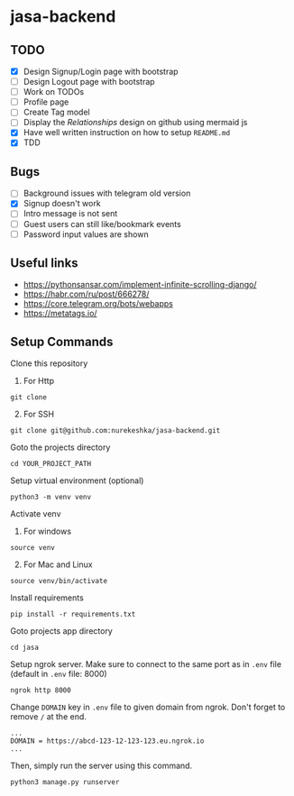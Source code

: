 # jasa-backend

## TODO
- [x] Design Signup/Login page with bootstrap
- [ ] Design Logout page with bootstrap
- [ ] Work on TODOs
- [ ] Profile page
- [ ] Create Tag model
- [ ] Display the *Relationships* design on github using mermaid js
- [x] Have well written instruction on how to setup `README.md`
- [x] TDD 

## Bugs
- [ ] Background issues with telegram old version
- [x] Signup doesn't work
- [ ] Intro message is not sent
- [ ] Guest users can still like/bookmark events
- [ ] Password input values are shown

## Useful links
- https://pythonsansar.com/implement-infinite-scrolling-django/
- https://habr.com/ru/post/666278/
- https://core.telegram.org/bots/webapps
- https://metatags.io/

## Setup Commands
Clone this repository
1. For Http
```
git clone 
```
2. For SSH
```
git clone git@github.com:nurekeshka/jasa-backend.git
```

Goto the projects directory
```
cd YOUR_PROJECT_PATH
```

Setup virtual environment (optional)
```
python3 -m venv venv
```

Activate venv
1. For windows
```
source venv
```
2. For Mac and Linux
```
source venv/bin/activate
```

Install requirements
```
pip install -r requirements.txt
```

Goto projects app directory
```
cd jasa
```

Setup ngrok server. Make sure to connect to the same port as in `.env` file (default in `.env` file: 8000)
```
ngrok http 8000
```

Change `DOMAIN` key in `.env` file to given domain from ngrok. Don't forget to remove `/` at the end.
```
...
DOMAIN = https://abcd-123-12-123-123.eu.ngrok.io
...
```

Then, simply run the server using this command.
```
python3 manage.py runserver
```

